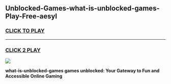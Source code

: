 
## Unblocked-Games-what-is-unblocked-games-Play-Free-aesyl
<h3>
<a href="https://premium76.site?title=what-is-unblocked-games&ref=21A">CLICK TO PLAY</a></h3>
<hr>

<h3>
<a href="https://premium76.site?title=what-is-unblocked-games&ref=21A">CLICK 2 PLAY</a>
  
</h3>

<a href="https://premium76.site?title=what-is-unblocked-games&ref=21A"><img src="https://clearcache.store/games.png"></a>


**what-is-unblocked-games games unblocked: Your Gateway to Fun and Accessible Online Gaming**

